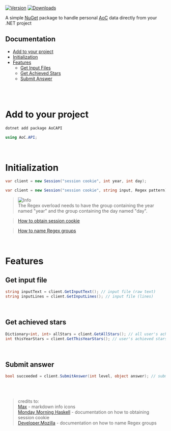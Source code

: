 [![Version](https://img.shields.io/nuget/v/AoCAPI)](https://www.nuget.org/packages/AoCAPI)
[![Downloads](https://img.shields.io/nuget/dt/AoCAPI)](https://www.nuget.org/packages/AoCAPI)

A simple [NuGet](https://nuget.org) package to handle personal [AoC](https://adventofcode.com) data directly from your .NET project

## Documentation
- [Add to your project](#add-to-your-project)
- [Initialization](#initialization)
- [Features](#features)
    - [Get Input Files](#get-input-file)
    - [Get Achieved Stars](#get-achieved-stars)
    - [Submit Answer](#submit-answer)

<br><br>

# Add to your project
```bash
dotnet add package AoCAPI
```

```csharp
using AoC.API;
```

<br>

# Initialization
```csharp
var client = new Session("session cookie", int year, int day);
```
```csharp
var client = new Session("session cookie", string input, Regex pattern);
```
> <picture>
>   <source media="(prefers-color-scheme: dark)" srcset="https://github.com/Mqxx/GitHub-Markdown/blob/main/blockquotes/badge/dark-theme/info.svg">
>   <img alt="Info" src="https://github.com/Mqxx/GitHub-Markdown/blob/main/blockquotes/badge/dark-theme/Info">
> </picture><br>
> The Regex overload needs to have the group containing the year named "year" and the group containing the day named "day".

> [How to obtain session cookie](https://mmhaskell.com/blog/2023/1/30/advent-of-code-fetching-puzzle-input-using-the-api#authentication)

> [How to name Regex groups](https://developer.mozilla.org/en-US/docs/Web/JavaScript/Reference/Regular_expressions/Named_capturing_group)

<br>

# Features

## Get input file
```csharp
string inputText = client.GetInputText(); // input file (raw text)
string inputLines = client.GetInputLines(); // input file (lines)
```

<br>

## Get achieved stars
```csharp
Dictionary<int, int> allStars = client.GetAllStars(); // all user's achieved stars
int thisYearStars = client.GetThisYearStars(); // user's achieved stars from initialized year
```

<br>

## Submit answer
```csharp
bool succeeded = client.SubmitAnswer(int level, object answer); // submits answer to initialized year and day, returns true if answer is correct
```

<br><br>

>  credits to:<br>
> [Max](https://github.com/Mqxx) - markdown info icons<br>
> [Monday Morning Haskell](https://mmhaskell.com/) - documentation on how to obtaining session cookie<br>
> [Developer.Mozilla](https://developer.mozilla.org) - documentation on how to name Regex groups
